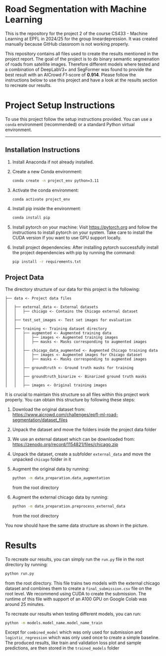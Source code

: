 # Road Segmentation with Machine Learning
This is the repository for the project 2 of the course CS433 - Machine Learning at EPFL in 2024/25 for the group lineardepression. It was created manually because GitHub classroom is not working properly.

This repository contains all files used to create the results mentioned in the project report. The goal of the project is to do binary semantic segmenation of roads from satellite images. Therefore different models where tested and a combination of DeepLabV3+ and SegFormer was found to provide the best result with an AICrowd *F1*-score of **0.914**. Please follow the instructions below to use this project and have a look at the results section to recreate our results.

# Project Setup Instructions

To use this project follow the setup instructions provided. You can use a `conda` environment (recommended) or a standard Python virtual environment.

---

## Installation Instructions

1. Install Anaconda if not already installed.

2. Create a new Conda environment:
   ```bash
   conda create -n project_env python=3.11
   ```
3. Activate the conda environment:
    ```bash
   conda activate project_env
   ```

4. Install pip inside the environment:
    ```bash
   conda install pip
   ```
5. Install pytorch on your machine:
    Visit https://pytorch.org and follow the instructions to install pytorch on your system. Take care to install the CUDA version if you want to use GPU support locally.

6. Install project dependencies:
    After installing pytorch successfully install the project dependencies with pip by running the command:
    ```bash
   pip install -r requirements.txt
   ```

## Project Data

The directory structure of our data for this project is the following:

```
├── data <- Project data files 
│ 
│   ├── external_data <- External datasets
│   │   ├── chicago <- Contains the Chicago external dataset 
│   │
│   ├── test_set_images <- Test set images for evaluation 
│   │
│   ├── training <- Training dataset directory 
│   │   ├── augmented <- Augmented training data 
│   │   │   ├── images <- Augmented training images 
│   │   │   ├── masks <- Masks corresponding to augmented images 
│   │   │
│   │   ├── chicago_data_augmented <- Augmented Chicago training data 
│   │   │   ├── images <- Augmented images for Chicago dataset 
│   │   │   ├── masks <- Masks corresponding to augmented images 
│   │   │
│   │   ├── groundtruth <- Ground truth masks for training 
│   │   │
│   │   ├── groundtruth_binarize <- Binarized ground truth masks 
│   │   │
│   │   ├── images <- Original training images 
```
It is crucial to maintain this structure so all files within this project work properly. You can obtain this structure by following these steps:
1. Download the original dataset from: https://www.aicrowd.com/challenges/epfl-ml-road-segmentation/dataset_files
2. Unpack the dataset and move the folders inside the project data folder
3. We use an external dataset which can be downloaded from: https://zenodo.org/record/1154821/files/chicago.zip
4. Unpack the dataset, create a subfolder `external_data` and move the unpacked `chicago` folder in it
5. Augment the original data by running:
    ```bash 
    python -m data_preparation.data_augmentation
    ``` 
    from the root directory

6. Augment the external chicago data by running:
    ```bash 
   python -m data_preparation.preprocess_external_data
    ``` 
    from the root directory

You now should have the same data structure as shown in the picture.

# Results
To recreate our results, you can simply run the `run.py` file in the root directory by running:
```bash
python run.py
```
from the root directory.
This file trains two models with the external chicago dataset and combines them to create a `final_submission.csv` file on the root level. We recommend using CUDA to create the submission. The runtime of this file with support of an A100 GPU on Google Colab was around 25 minutes. 

To recreate our results when testing different models, you can run:
```bash
python -m models.model_name.model_name_train
```
Except for `combined_model` which was only used for submission and `logistic_regression` which was only used once to create a simple baseline. The produced results, like train and validation loss plot and sample predictions, are then stored in the `trained_models` folder